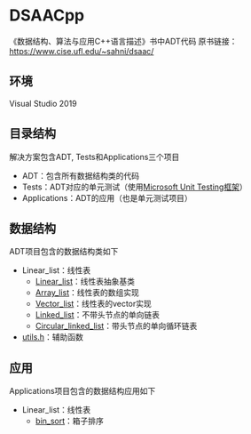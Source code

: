 # DSAACpp
《数据结构、算法与应用C++语言描述》书中ADT代码
原书链接：<https://www.cise.ufl.edu/~sahni/dsaac/>

## 环境
Visual Studio 2019

## 目录结构
解决方案包含ADT, Tests和Applications三个项目
* ADT：包含所有数据结构类的代码
* Tests：ADT对应的单元测试（使用[Microsoft Unit Testing框架](https://docs.microsoft.com/zh-cn/visualstudio/test/how-to-use-microsoft-test-framework-for-cpp?view=vs-2019)）
* Applications：ADT的应用（也是单元测试项目）

## 数据结构
ADT项目包含的数据结构类如下
* Linear_list：线性表
    * [Linear_list](ADT/Linear_list/Linear_list.h)：线性表抽象基类
    * [Array_list](ADT/Linear_list/Array_list.h)：线性表的数组实现
    * [Vector_list](ADT/Linear_list/Vector_list.h)：线性表的vector实现
    * [Linked_list](ADT/Linear_list/Linked_list.h)：不带头节点的单向链表
    * [Circular_linked_list](ADT/Linear_list/Circular_linked_list.h)：带头节点的单向循环链表
* [utils.h](ADT/utils.h)：辅助函数

## 应用
Applications项目包含的数据结构应用如下
* Linear_list：线性表
    * [bin_sort](Applications/Linear_list/bin_sort.h)：箱子排序
